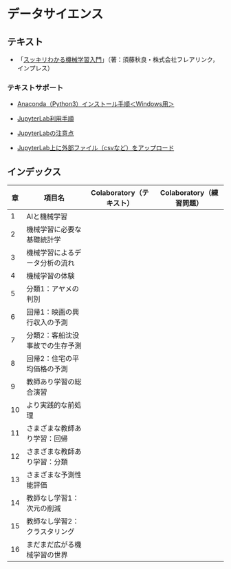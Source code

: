 # データサイエンス
## テキスト
- 「[スッキリわかる機械学習入門](https://sukkiri.jp/books/sukkiri_ml)」（著：須藤秋良・株式会社フレアリンク，インプレス）
### テキストサポート
- [Anaconda（Python3）インストール手順＜Windows用＞](https://sukkiri.jp/technologies/ides/anaconda-win_install.html)

- [JupyterLab利用手順](https://sukkiri.jp/technologies/ides/jupyterlab.html)
- [JupyterLabの注意点](https://sukkiri.jp/technologies/ides/jupyterlab_attention.html)
- [JupyterLab上に外部ファイル（csvなど）をアップロード](https://sukkiri.jp/technologies/ides/jupyterlab/jupyterlabs_csv_load.html)

## インデックス
| 章 | 項目名 | Colaboratory（テキスト） | Colaboratory（練習問題） |
| --- | --- | --- | --- |
| 1 | AIと機械学習 |  |
| 2 | 機械学習に必要な基礎統計学 |  |
| 3 | 機械学習によるデータ分析の流れ |  |
| 4 | 機械学習の体験 |  |  |
| 5 | 分類1：アヤメの判別 |  |
| 6 | 回帰1：映画の興行収入の予測 |  |
| 7 | 分類2：客船沈没事故での生存予測 |  |
| 8 | 回帰2：住宅の平均価格の予測 |  |
| 9 | 教師あり学習の総合演習 |  |
| 10 | より実践的な前処理 |  |
| 11 | さまざまな教師あり学習：回帰 |  |
| 12 | さまざまな教師あり学習：分類 |  |
| 13 | さまざまな予測性能評価 |  |
| 14 | 教師なし学習1：次元の削減 |  |
| 15 | 教師なし学習2：クラスタリング |  |
| 16 | まだまだ広がる機械学習の世界 |  |

